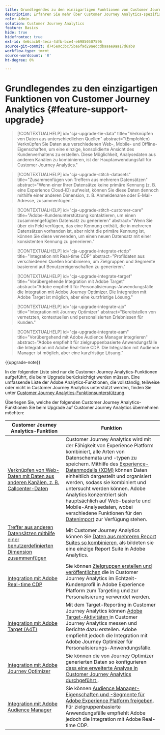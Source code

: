 ```yaml
---
title: Grundlegendes zu den einzigartigen Funktionen von Customer Journey Analytics
description: Erfahren Sie mehr über Customer Journey Analytics-spezifische Funktionen
role: Admin
solution: Customer Journey Analytics
feature: Basics
hide: true
hidefromtoc: true
exl-id: 4e6cacb9-4eca-4dfb-bce4-e69850507596
source-git-commit: d745e0c3bc75ba6f9d29aedcdbaaae9aa17d6ab8
workflow-type: tm+mt
source-wordcount: '0'
ht-degree: 0%

---
```


# Grundlegendes zu den einzigartigen Funktionen von Customer Journey Analytics {#feature-support-upgrade}

<!-- markdownlint-disable MD034 -->

>[!CONTEXTUALHELP]
>id="cja-upgrade-tie-data"
>title="Verknüpfen von Daten aus unterschiedlichen Quellen"
>abstract="(Empfohlen) Verknüpfen Sie Daten aus verschiedenen Web-, Mobile- und Offline-Eigenschaften, um eine einzige, konsolidierte Ansicht des Kundenverhaltens zu erstellen. Diese Möglichkeit, Analysedaten aus anderen Kanälen zu kombinieren, ist der Hauptanwendungsfall für Customer Journey Analytics."

<!-- markdownlint-enable MD034 -->

<!-- markdownlint-disable MD034 -->

>[!CONTEXTUALHELP]
>id="cja-upgrade-stitch-datasets"
>title="Zusammenfügen von Treffern aus mehreren Datensätzen"
>abstract="Wenn einer Ihrer Datensätze keine primäre Kennung (z. B. eine Experience Cloud-ID) aufweist, können Sie diese Daten dennoch mithilfe einer anderen Dimension, z. B. Anmeldename oder E-Mail-Adresse, zusammenfügen."

<!-- markdownlint-enable MD034 -->

<!-- markdownlint-disable MD034 -->

>[!CONTEXTUALHELP]
>id="cja-upgrade-stitch-customer-care"
>title="Adobe-Kundenunterstützung kontaktieren, um einen zusammengefügten Datensatz zu generieren"
>abstract="Wenn Sie über ein Feld verfügen, das eine Kennung enthält, die in mehreren Datensätzen vorhanden ist, aber nicht die primäre Kennung ist, können Sie diese verwenden, um einen neuen Datensatz mit einer konsistenten Kennung zu generieren."

<!-- markdownlint-enable MD034 -->

<!-- markdownlint-disable MD034 -->

>[!CONTEXTUALHELP]
>id="cja-upgrade-integrate-rtcdp"
>title="Integration mit Real-time CDP"
>abstract="Profildaten aus verschiedenen Quellen kombinieren, um Zielgruppen und Segmente basierend auf Benutzereigenschaften zu generieren."

<!-- markdownlint-enable MD034 -->

<!-- markdownlint-disable MD034 -->

>[!CONTEXTUALHELP]
>id="cja-upgrade-integrate-target"
>title="Vorübergehende Integration mit Adobe Target"
>abstract="Adobe empfiehlt für Personalisierungs-Anwendungsfälle die Integration mit Adobe Journey Optimizer. Die Integration mit Adobe Target ist möglich, aber eine kurzfristige Lösung."

<!-- markdownlint-enable MD034 -->

<!-- markdownlint-disable MD034 -->

>[!CONTEXTUALHELP]
>id="cja-upgrade-integrate-ajo"
>title="Integration mit Journey Optimizer"
>abstract="Bereitstellen von vernetzten, kontextuellen und personalisierten Erlebnissen für Kunden."

<!-- markdownlint-enable MD034 -->

<!-- markdownlint-disable MD034 -->

>[!CONTEXTUALHELP]
>id="cja-upgrade-integrate-aam"
>title="Vorübergehend mit Adobe Audience Manager integrieren"
>abstract="Adobe empfiehlt für zielgruppenbasierte Anwendungsfälle die Integration mit Adobe Real-time CDP. Die Integration mit Audience Manager ist möglich, aber eine kurzfristige Lösung."

<!-- markdownlint-enable MD034 -->

{{upgrade-note}}

In der folgenden Liste sind nur die Customer Journey Analytics-Funktionen aufgeführt, die beim Upgrade berücksichtigt werden müssen. Eine umfassende Liste der Adobe Analytics-Funktionen, die vollständig, teilweise oder nicht in Customer Journey Analytics unterstützt werden, finden Sie unter [Customer Journey Analytics-Funktionsunterstützung](/help/getting-started/aa-vs-cja/cja-aa.md).

Überlegen Sie, welche der folgenden Customer Journey Analytics-Funktionen Sie beim Upgrade auf Customer Journey Analytics übernehmen möchten:

| Customer Journey Analytics-Funktion | Funktion |
|---------|----------|
| [Verknüpfen von Web-Daten mit Daten aus anderen Kanälen, z. B. Callcenter-Daten](https://experienceleague.adobe.com/en/docs/analytics-platform/using/cja-usecases/cross-channel/cross-channel) | Customer Journey Analytics wird mit der Fähigkeit von Experience Platform kombiniert, alle Arten von Datenschemata und -typen zu speichern. Mithilfe des [Experience-Datenmodells (XDM)](https://experienceleague.adobe.com/docs/experience-platform/xdm/home.html?lang=de) können Daten einheitlich dargestellt und organisiert werden, sodass sie kombiniert und untersucht werden können. Adobe Analytics konzentriert sich hauptsächlich auf Web-basierte und Mobile-Analysedaten, wobei verschiedene Funktionen für den [Datenimport](https://experienceleague.adobe.com/docs/analytics/import/home.html?lang=de) zur Verfügung stehen. |
| [Treffer aus anderen Datensätzen mithilfe einer benutzerdefinierten Dimension zusammenfügen](https://experienceleague.adobe.com/en/docs/analytics-platform/using/stitching/overview) | Mit Customer Journey Analytics können Sie [Daten aus mehreren Report Suites so kombinieren](/help/connections/combined-dataset.md), als bildeten sie eine einzige Report Suite in Adobe Analytics. |
| [Integration mit Adobe Real-time CDP](/help/components/audiences/audiences-overview.md) | Sie können [Zielgruppen erstellen und veröffentlichen](/help/components/audiences/audiences-overview.md) die in Customer Journey Analytics im Echtzeit-Kundenprofil in Adobe Experience Platform zum Targeting und zur Personalisierung verwendet werden. |
| [Integration mit Adobe Target (A4T)](/help/integrations/at.md) | Mit dem Target-Reporting in Customer Journey Analytics können [ Adobe Target-Aktivitäten ](/help/integrations/at.md) in Customer Journey Analytics messen und Berichte dazu erstellen. Adobe empfiehlt jedoch die Integration mit Adobe Journey Optimizer für Personalisierungs-Anwendungsfälle. |
| [Integration mit Adobe Journey Optimizer](/help/integrations/ajo.md) | Sie können die von Journey Optimizer generierten Daten so konfigurieren[ dass eine erweiterte Analyse in Customer Journey Analytics durchgeführt ](/help/integrations/ajo.md). |
| [Integration mit Adobe Audience Manager](https://experienceleague.adobe.com/en/docs/audience-manager/user-guide/implementation-integration-guides/integration-experience-platform/aam-aep-audience-sharing) | Sie können [Audience Manager-Eigenschaften und -Segmente für Adobe Experience Platform freigeben](https://experienceleague.adobe.com/en/docs/audience-manager/user-guide/implementation-integration-guides/integration-experience-platform/aam-aep-audience-sharing). Für zielgruppenbasierte Anwendungsfälle empfiehlt Adobe jedoch die Integration mit Adobe Real-time CDP. |
